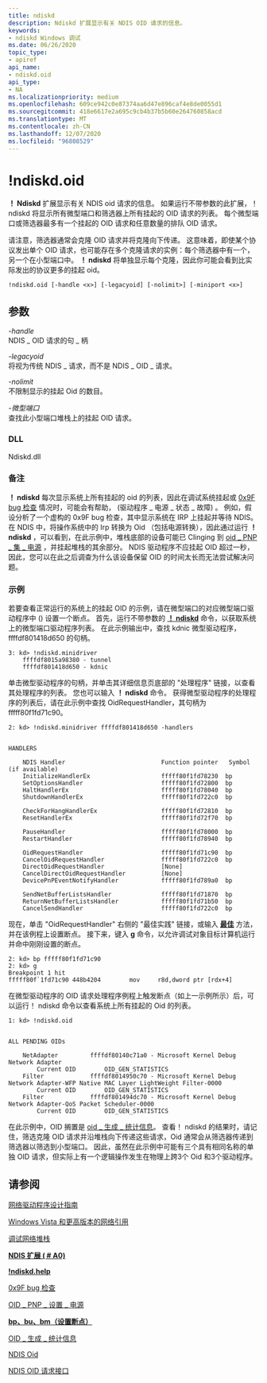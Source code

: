 ```yaml
---
title: ndiskd
description: Ndiskd 扩展显示有关 NDIS OID 请求的信息。
keywords:
- ndiskd Windows 调试
ms.date: 06/26/2020
topic_type:
- apiref
api_name:
- ndiskd.oid
api_type:
- NA
ms.localizationpriority: medium
ms.openlocfilehash: 609ce942c0e87374aa6d47e896caf4e8de0055d1
ms.sourcegitcommit: 418e6617e2a695c9cb4b37b5b60e264760858acd
ms.translationtype: MT
ms.contentlocale: zh-CN
ms.lasthandoff: 12/07/2020
ms.locfileid: "96808529"
---
```

# <a name="ndiskdoid"></a>!ndiskd.oid

**！ Ndiskd** 扩展显示有关 NDIS oid 请求的信息。 如果运行不带参数的此扩展，！ ndiskd 将显示所有微型端口和筛选器上所有挂起的 OID 请求的列表。 每个微型端口或筛选器最多有一个挂起的 OID 请求和任意数量的排队 OID 请求。

请注意，筛选器通常会克隆 OID 请求并将克隆向下传递。 这意味着，即使某个协议发出单个 OID 请求，也可能存在多个克隆请求的实例：每个筛选器中有一个，另一个在小型端口中。 **！ ndiskd** 将单独显示每个克隆，因此你可能会看到比实际发出的协议更多的挂起 oid。

```console
!ndiskd.oid [-handle <x>] [-legacyoid] [-nolimit>] [-miniport <x>] 
```

## <a name="parameters"></a>参数

<span id="_______-handle______"></span><span id="_______-HANDLE______"></span>*-handle*   
NDIS \_ OID 请求的句 \_ 柄

<span id="_______-legacyoid______"></span><span id="_______-LEGACYOID______"></span>*-legacyoid*   
将视为传统 NDIS \_ 请求，而不是 NDIS \_ OID \_ 请求。

<span id="_______-nolimit______"></span><span id="_______-NOLIMIT______"></span>*-nolimit*   
不限制显示的挂起 Oid 的数目。

<span id="_______-miniport______"></span><span id="_______-MINIPORT______"></span>*-微型端口*   
查找此小型端口堆栈上的挂起 OID 请求。

### <a name="dll"></a>DLL

Ndiskd.dll

### <a name="remarks"></a>备注

**！ ndiskd** 每次显示系统上所有挂起的 oid 的列表，因此在调试系统挂起或 [0x9F bug 检查](bug-check-0x9f--driver-power-state-failure.md) 情况时，可能会有帮助， (驱动程序 \_ 电源 \_ 状态 \_ 故障) 。 例如，假设分析了一个虚构的 0x9F bug 检查，其中显示系统在 IRP 上挂起并等待 NDIS。 在 NDIS 中，将操作系统中的 Irp 转换为 Oid （包括电源转换），因此通过运行 **！ ndiskd** ，可以看到，在此示例中，堆栈底部的设备可能已 Clinging 到 [oid \_ PNP \_ 集 \_ 电源](../network/oid-pnp-set-power.md) ，并挂起堆栈的其余部分。 NDIS 驱动程序不应挂起 OID 超过一秒，因此，您可以在此之后调查为什么该设备保留 OID 的时间太长而无法尝试解决问题。

### <a name="examples"></a>示例

若要查看正常运行的系统上的挂起 OID 的示例，请在微型端口的对应微型端口驱动程序中 () 设置一个断点。 首先，运行不带参数的 [**！ ndiskd**](-ndiskd-minidriver.md) 命令，以获取系统上的微型端口驱动程序列表。 在此示例输出中，查找 kdnic 微型驱动程序，ffffdf801418d650 的句柄。

```console
3: kd> !ndiskd.minidriver
    ffffdf8015a98380 - tunnel
    ffffdf801418d650 - kdnic
```

单击微型驱动程序的句柄，并单击其详细信息页底部的 "处理程序" 链接，以查看其处理程序的列表。 您也可以输入 **！ ndiskd** 命令。 获得微型驱动程序的处理程序的列表后，请在此示例中查找 OidRequestHandler，其句柄为 fffff80f1fd71c90。

```console
2: kd> !ndiskd.minidriver ffffdf801418d650 -handlers


HANDLERS

    NDIS Handler                           Function pointer   Symbol (if available)
    InitializeHandlerEx                    fffff80f1fd78230  bp
    SetOptionsHandler                      fffff80f1fd72800  bp
    HaltHandlerEx                          fffff80f1fd78040  bp
    ShutdownHandlerEx                      fffff80f1fd722c0  bp

    CheckForHangHandlerEx                  fffff80f1fd72810  bp
    ResetHandlerEx                         fffff80f1fd72f70  bp

    PauseHandler                           fffff80f1fd78000  bp
    RestartHandler                         fffff80f1fd78940  bp

    OidRequestHandler                      fffff80f1fd71c90  bp
    CancelOidRequestHandler                fffff80f1fd722c0  bp
    DirectOidRequestHandler                [None]
    CancelDirectOidRequestHandler          [None]
    DevicePnPEventNotifyHandler            fffff80f1fd789a0  bp

    SendNetBufferListsHandler              fffff80f1fd71870  bp
    ReturnNetBufferListsHandler            fffff80f1fd71b50  bp
    CancelSendHandler                      fffff80f1fd722c0  bp
```

现在，单击 "OidRequestHandler" 右侧的 "最佳实践" 链接，或输入 [**最佳**](bp--bu--bm--set-breakpoint-.md) 方法，并在该例程上设置断点。 接下来，键入 **g** 命令，以允许调试对象目标计算机运行并命中刚刚设置的断点。

```console
2: kd> bp fffff80f1fd71c90
2: kd> g
Breakpoint 1 hit
fffff80f`1fd71c90 448b4204        mov     r8d,dword ptr [rdx+4]
```

在微型驱动程序的 OID 请求处理程序例程上触发断点（如上一示例所示）后，可以运行！ ndiskd 命令以查看系统上所有挂起的 Oid 的列表。

```console
1: kd> !ndiskd.oid


ALL PENDING OIDs

    NetAdapter         ffffdf80140c71a0 - Microsoft Kernel Debug Network Adapter
        Current OID        OID_GEN_STATISTICS
    Filter             ffffdf8014950c70 - Microsoft Kernel Debug Network Adapter-WFP Native MAC Layer LightWeight Filter-0000
        Current OID        OID_GEN_STATISTICS
    Filter             ffffdf801494dc70 - Microsoft Kernel Debug Network Adapter-QoS Packet Scheduler-0000
        Current OID        OID_GEN_STATISTICS
```

在此示例中，OID 搁置是 [oid \_ 生成 \_ 统计信息](../network/oid-gen-statistics.md)。 查看！ ndiskd 的结果时，请记住，筛选克隆 OID 请求并沿堆栈向下传递这些请求，Oid 通常会从筛选器传递到筛选器以筛选到小型端口。 因此，虽然在此示例中可能有三个具有相同名称的单独 OID 请求，但实际上有一个逻辑操作发生在物理上跨3个 Oid 和3个驱动程序。

## <a name="see-also"></a>请参阅

[网络驱动程序设计指南](../network/index.md)

[Windows Vista 和更高版本的网络引用](/windows-hardware/drivers/ddi/_netvista/)

[调试网络堆栈](https://channel9.msdn.com/Shows/Defrag-Tools/Defrag-Tools-175-Debugging-the-Network-Stack)

[**NDIS 扩展 ( # A0)**](ndis-extensions--ndiskd-dll-.md)

[**!ndiskd.help**](-ndiskd-help.md)

[0x9F bug 检查](bug-check-0x9f--driver-power-state-failure.md)

[OID \_ PNP \_ 设置 \_ 电源](../network/oid-pnp-set-power.md)

[**bp、bu、bm（设置断点）**](bp--bu--bm--set-breakpoint-.md)

[OID \_ 生成 \_ 统计信息](../network/oid-gen-statistics.md)

[NDIS Oid](/windows-hardware/drivers/ddi/_netvista/)

[NDIS OID 请求接口](/windows-hardware/drivers/ddi/_netvista/)
